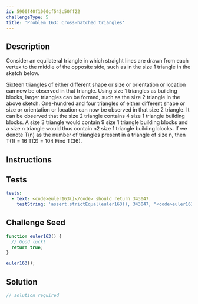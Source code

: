 ```yaml
---
id: 5900f40f1000cf542c50ff22
challengeType: 5
title: 'Problem 163: Cross-hatched triangles'
---
```


## Description
<section id='description'>
Consider an equilateral triangle in which straight lines are drawn from each vertex to the middle of the opposite side, such as in the size 1 triangle in the sketch below.

Sixteen triangles of either different shape or size or orientation or location can now be observed in that triangle. Using size 1 triangles as building blocks, larger triangles can be formed, such as the size 2 triangle in the above sketch. One-hundred and four triangles of either different shape or size or orientation or location can now be observed in that size 2 triangle.
It can be observed that the size 2 triangle contains 4 size 1 triangle building blocks. A size 3 triangle would contain 9 size 1 triangle building blocks and a size n triangle would thus contain n2 size 1 triangle building blocks.
If we denote T(n) as the number of triangles present in a triangle of size n, then
T(1) = 16
T(2) = 104
Find T(36).
</section>

## Instructions
<section id='instructions'>

</section>

## Tests
<section id='tests'>

```yml
tests:
  - text: <code>euler163()</code> should return 343047.
    testString: 'assert.strictEqual(euler163(), 343047, "<code>euler163()</code> should return 343047.");'

```

</section>

## Challenge Seed
<section id='challengeSeed'>

<div id='js-seed'>

```js
function euler163() {
  // Good luck!
  return true;
}

euler163();
```

</div>



</section>

## Solution
<section id='solution'>

```js
// solution required
```
</section>
